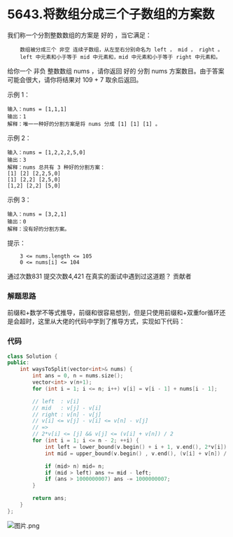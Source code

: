 # 5643.将数组分成三个子数组的方案数

我们称一个分割整数数组的方案是 好的 ，当它满足：
```
    数组被分成三个 非空 连续子数组，从左至右分别命名为 left ， mid ， right 。
    left 中元素和小于等于 mid 中元素和，mid 中元素和小于等于 right 中元素和。
```
给你一个 非负 整数数组 nums ，请你返回 好的 分割 nums 方案数目。由于答案可能会很大，请你将结果对 109 + 7 取余后返回。



示例 1：
```
输入：nums = [1,1,1]
输出：1
解释：唯一一种好的分割方案是将 nums 分成 [1] [1] [1] 。
```
示例 2：
```
输入：nums = [1,2,2,2,5,0]
输出：3
解释：nums 总共有 3 种好的分割方案：
[1] [2] [2,2,5,0]
[1] [2,2] [2,5,0]
[1,2] [2,2] [5,0]
```
示例 3：
```
输入：nums = [3,2,1]
输出：0
解释：没有好的分割方案。
```


提示：
```
    3 <= nums.length <= 105
    0 <= nums[i] <= 104
```
通过次数831
提交次数4,421
在真实的面试中遇到过这道题？
贡献者

### 解题思路
前缀和+数学不等式推导，前缀和很容易想到，但是只使用前缀和+双重for循环还是会超时，这里从大佬的代码中学到了推导方式，实现如下代码：

### 代码

```cpp
class Solution {
public:
    int waysToSplit(vector<int>& nums) {
        int ans = 0, n = nums.size();
        vector<int> v(n+1);
        for (int i = 1; i <= n; i++) v[i] = v[i - 1] + nums[i - 1];

        // left  : v[i]
        // mid   : v[j] - v[i]
        // right : v[n] - v[j]
        // v[i] <= v[j] - v[i] <= v[n] - v[j]
        // =>
        // 2*v[i] <= [j] && v[j] <= (v[i] + v[n]) / 2
        for (int i = 1; i <= n - 2; ++i) {
            int left = lower_bound(v.begin() + i + 1, v.end(), 2*v[i]) - v.begin();
            int mid = upper_bound(v.begin() , v.end(), (v[i] + v[n]) / 2) - v.begin();

            if (mid> n) mid= n;
            if (mid > left) ans += mid - left;
            if (ans > 1000000007) ans -= 1000000007;
        }

        return ans;
    }
};

```

![图片.png](https://pic.leetcode-cn.com/1609656318-LIpJuh-%E5%9B%BE%E7%89%87.png)
